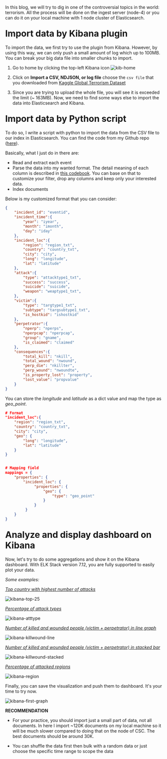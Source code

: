 In this blog, we will try to dig in one of the controversial topics in the world: terrorism. All the process will be done on the ingest server (node-4) or you can do it on your local machine with 1 node cluster of Elasticsearch.

<h1 style="margin-top: 25px">Import data by Kibana plugin</h1>
To import the data, we first try to use the plugin from Kibana. However, by using this way, we can only push a small amount of log which up to 100MB. You can break your big data file into smaller chunks to import.

1. Go to home by clicking the top-left Kibana icon
    ![kib-home](../image/kibana-home.png)
2. Click on **Import a CSV, NDJSON, or log file** choose the ```csv file``` that you downloaded from [Kaggle Global Terrorism Dataset](https://www.kaggle.com/START-UMD/gtd)

3. Since you are trying to upload the whole file, you will see it is exceeded the limit (~ 163MB). Now, we need to find some ways else to import the data into Elasticsearch and Kibana.


<h1 style="margin-top: 25px">Import data by Python script</h1>

To do so, I write a script with python to import the data from the CSV file to our index in Elasticsearch. You can find the code from my Github repo ([here](https://github.com/tuminguyen/log_parser/blob/master/csv_parser.py)).

Basically, what I just do in there are:
- Read and extract each event
- Parse the data into my wanted format. The detail meaning of each column is described in [this codebook](https://start.umd.edu/gtd/downloads/Codebook.pdf). You can base on that to customize your filter, drop any columns and keep only your interested data.
- Index documents

Below is my customized format that you can consider:

```json
{
    "incident_id": "eventid",
    "incident_time":{
        "year": "iyear",
        "month": "imonth",
        "day": "iday"
    },
    "incident_loc":{
        "region": "region_txt",
        "country": "country_txt",
        "city": "city",
        "long": "longitude",
        "lat": "latitude"
    },
    "attack":{
        "type": "attacktype1_txt",
        "success": "success",
        "suicide": "suicide",
        "weapon": "weaptype1_txt",
    },
    "victim":{
        "type": "targtype1_txt",
        "subtype": "targsubtype1_txt",
        "is_hostkid": "ishostkid"
    },
    "perpetrator":{
        "nperp": "nperps",
        "nperpcap": "nperpcap",
        "group": "gname",
        "is_claimed": "claimed"
    },
    "consequences":{
        "total_kill": "nkill",
        "total_wound": "nwound",
        "perp_die": "nkillter",
        "perp_wound": "nwoundte",
        "is_property_lost": "property",
        "lost_value": "propvalue"
    }
}
```

You can store the _longitude_ and _latitude_ as a dict value and map the type as *geo_point*. 


```json
# Format
"incident_loc":{
    "region": "region_txt",
    "country": "country_txt",
    "city": "city",
    "geo": {
        "long": "longitude",
        "lat": "latitude"
    }
}


# Mapping field
mappings = {
    "properties": {
        "incident_loc": {
             "properties": {
                 "geo": {
                     "type": "geo_point"
                 }
             }
         }
    }
}
```



<h1 style="margin-top: 25px">Analyze and display dashboard on Kibana</h1>
Now, let's try to do some aggregations and show it on the Kibana dashboard. With ELK Stack version 7.12, you are fully supported to easily plot your data. 

_Some examples:_

<ins>*Top country with highest number of attacks*<ins>

![kibana-top-25](../image/b7_top_25_countries.png)

<ins>*Percentage of attack types*<ins>

![kibana-atttype](../image/b7_percentage_attack_type.png)

<ins>*Number of killed and wounded people (victim + perpetrator) in line graph*<ins>

![kibana-killwound-line](../image/b7_kill_wound_year_line.png)

<ins>*Number of killed and wounded people (victim + perpetrator) in stacked bar*<ins>

![kibana-killwound-stacked](../image/b7_kill_wound_year_stack.png)

<ins>*Percentage of attacked regions*<ins>

![kibana-region](../image/b7_regions.png)

Finally, you can save the visualization and push them to dashboard. It's your time to try now.

![kibana-first-graph](../image/add-kibana-dashboard.gif)

**RECOMMENDATION**
- For your practice, you should import just a small part of data, not all documents. In here I import ~120K  documents on my local machine so it will be much slower compared to doing that on the node of CSC. The best documents should be around 30K. 

- You can shuffle the data first then bulk with a random data or just choose the specific time range to scope the data
